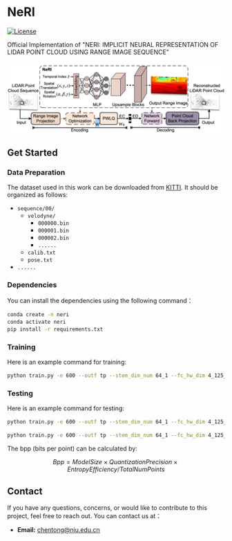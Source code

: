 # NeRI

[![License](https://img.shields.io/badge/license-MIT-blue.svg)](LICENSE)

Official Implementation of "NERI: IMPLICIT NEURAL REPRESENTATION OF LIDAR POINT CLOUD USING RANGE IMAGE SEQUENCE"

![Local Image](/fig/Framework.png)

## Get Started
### Data Preparation
The dataset used in this work can be downloaded from [KITTI](https://www.cvlibs.net/datasets/kitti/index.php).
It should be organized as follows:
- `sequence/00/`
  - `velodyne/`
    - `000000.bin`
    - `000001.bin`
    - `000002.bin`
    - `......`
  - `calib.txt`
  - `pose.txt`
- `......`
### Dependencies
You can install the dependencies using the following command：
```bash
conda create -n neri
conda activate neri
pip install -r requirements.txt 
```

### Training
Here is an example command for training:
```bash
python train.py -e 600 --outf tp --stem_dim_num 64_1 --fc_hw_dim 4_125_26  --single_res --act swish --eval_freq=1 --temporal_embed='1.25_20' --translation_embed='1.25_30' --rotation_embed='1.25_30'  --segmentation --cfg='config/kitti_00.yaml' --strides 2 2 2 2
```
### Testing
Here is an example command for testing:
```bash
python train.py -e 600 --outf tp --stem_dim_num 64_1 --fc_hw_dim 4_125_26  --single_res --act swish --eval_freq=1 --temporal_embed='1.25_20' --translation_embed='1.25_30' --rotation_embed='1.25_30'  --segmentation --cfg='config/kitti_00.yaml' --strides 2 2 2 2 --eval_only --quant_bit=-1
```
```bash
python train.py -e 600 --outf tp --stem_dim_num 64_1 --fc_hw_dim 4_125_26  --single_res --act swish --eval_freq=1 --temporal_embed='1.25_20' --translation_embed='1.25_30' --rotation_embed='1.25_30'   --segmentation --cfg='config/kitti_00.yaml' --strides 2 2 2 2 --eval_only --quant_mode='pw-1' --quant_bit=16
```
The bpp (bits per point) can be calculated by:

```math
  Bpp = ModelSize \times QuantizationPrecision \times EntropyEfficiency / TotalNumPoints
```

## Contact
If you have any questions, concerns, or would like to contribute to this project, feel free to reach out. You can contact us at：
- **Email:** chentong@nju.edu.cn

